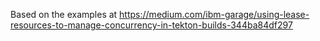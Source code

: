 Based on the examples at
https://medium.com/ibm-garage/using-lease-resources-to-manage-concurrency-in-tekton-builds-344ba84df297
